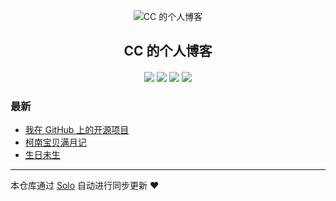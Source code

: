 <p align="center"><img alt="CC 的个人博客" src="https://static.b3log.org/images/brand/solo-32.png"></p><h2 align="center">
CC 的个人博客
</h2>

<h4 align="center"></h4>
<p align="center"><a title="CC 的个人博客" target="_blank" href="https://github.com/ccxuan/solo-blog"><img src="https://img.shields.io/github/last-commit/ccxuan/solo-blog.svg?style=flat-square&color=FF9900"></a>
<a title="GitHub repo size in bytes" target="_blank" href="https://github.com/ccxuan/solo-blog"><img src="https://img.shields.io/github/repo-size/ccxuan/solo-blog.svg?style=flat-square"></a>
<a title="Solo Version" target="_blank" href="https://github.com/b3log/solo/releases"><img src="https://img.shields.io/badge/solo-3.6.4-f1e05a.svg?style=flat-square&color=blueviolet"></a>
<a title="Hits" target="_blank" href="https://github.com/b3log/hits"><img src="https://hits.b3log.org/ccxuan/solo-blog.svg"></a></p>

### 最新

* [我在 GitHub 上的开源项目](http://ccxy.me/my-github-repos)
* [柯南宝贝满月记](http://ccxy.me/articles/2019/10/13/1570960090473.html)
* [生日未生](http://ccxy.me/articles/2019/08/30/1567164205073.html)



---

本仓库通过 [Solo](https://github.com/b3log/solo) 自动进行同步更新 ❤️ 
